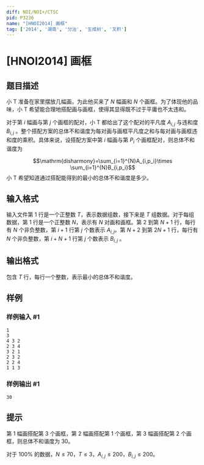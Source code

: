 ```yaml
---
diff: NOI/NOI+/CTSC
pid: P3236
name: "[HNOI2014] 画框"
tag: ['2014', '湖南', '分治', '生成树', '叉积']
---
```

# [HNOI2014] 画框
## 题目描述

小 T 准备在家里摆放几幅画，为此他买来了 $N$ 幅画和 $N$ 个画框。为了体现他的品味，小 T 希望能合理地搭配画与画框，使得其显得既不过于平庸也不太违和。

对于第 $i$ 幅画与第 $j$ 个画框的配对，小 T 都给出了这个配对的平凡度 $A_{i, j}$ 与违和度 $B_{i, j}$ 。整个搭配方案的总体不和谐度为每对画与画框平凡度之和与每对画与画框违和度的乘积。具体来说，设搭配方案中第 $i$ 幅画与第 $P_i$ 个画框配对，则总体不和谐度为

$$\mathrm{disharmony}=\sum_{i=1}^{N}A_{i,p_i}\times \sum_{i=1}^{N}B_{i,p_i}$$
小 T 希望知道通过搭配能得到的最小的总体不和谐度是多少。

## 输入格式

输入文件第 $1$ 行是一个正整数 $T$，表示数据组数，接下来是 $T$ 组数据。对于每组数据，第 $1$ 行是一个正整数 $N$，表示有 $N$ 对画和画框。第 $2$ 到第 $N+1$ 行，每行有 $N$ 个非负整数，第 $i+1$ 行第 $j$ 个数表示 $A_{i,  j}$。第 $N+2$ 到第 $2N+1$ 行，每行有 $N$ 个非负整数，第 $i+N+1$ 行第 $j$ 个数表示 $B_{i, j}$ 。

## 输出格式

包含 $T$ 行，每行一个整数，表示最小的总体不和谐度。

## 样例

### 样例输入 #1
```
1
3
4 3 2
2 3 4
3 2 1
2 3 2
2 2 4
1 1 3
```
### 样例输出 #1
```
30
```
## 提示

第 $1$ 幅画搭配第 $3$ 个画框，第 $2$ 幅画搭配第 $1$ 个画框，第 $3$ 幅画搭配第 $2$ 个画框，则总体不和谐度为 $30$。

对于 $100\%$ 的数据，$N\leq 70$，$T\leq 3$，$A_{i, j}\leq 200$，$B_{i, j}\leq 200$。

